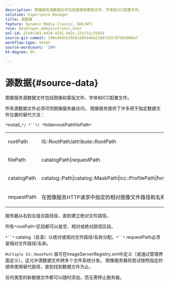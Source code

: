```yaml
---
description: 图像服务源数据文件包括图像和蒙版文件、字体和ICC配置文件。
solution: Experience Manager
title: 源数据
feature: Dynamic Media Classic，SDK/API
role: Developer,Administrator,User
exl-id: d7e9c101-8d34-4241-b03c-131f31c25933
source-git-commit: 206e4643e3926cb85b4be2189743578f88180be7
workflow-type: tm+mt
source-wordcount: '199'
ht-degree: 0%

---
```


# 源数据{#source-data}

图像服务源数据文件包括图像和蒙版文件、字体和ICC配置文件。

所有源数据文件必须可供图像服务器访问。 图像服务提供了许多用于指定数据文件位置的替代方法：

`*`install_`*/ *``*/ *`folderrootPathfilePath`*`

<table id="simpletable_26686444C7EF46D6BC4C0490C8010BF9"> 
 <tr class="strow"> 
  <td class="stentry"> <p><span class="codeph"> <span class="varname"> rootPath</span></span> </p></td> 
  <td class="stentry"> <p><span class="codeph"> IS::RootPath/attribute::RootPath</span> </p></td> 
 </tr> 
 <tr class="strow"> 
  <td class="stentry"> <p><span class="codeph"> <span class="varname"> filePath  </span></span> </p></td> 
  <td class="stentry"> <p><span class="codeph"> catalogPath|requestPath</span> </p></td> 
 </tr> 
 <tr class="strow"> 
  <td class="stentry"> <p><span class="codeph"> <span class="varname"> catalogPath</span></span> </p></td> 
  <td class="stentry"> <p><span class="codeph"> catalog::Path|catalog::MaskPath|icc::ProfilePath|font::FontPath|font::MetricsPath</span> </p></td> 
 </tr> 
 <tr class="strow"> 
  <td class="stentry"> <p><span class="codeph"> <span class="varname"> requestPath</span></span> </p></td> 
  <td class="stentry"> <p><span class="codeph"> 在图像服务HTTP请求中指定的相对图像文件路径和名称</span> </p></td> 
 </tr> 
</table>

服务器从右到左组合路径段，直到建立绝对文件路径。

所有`*`rootPath`*`区段都可以是空、相对或绝对路径区段。

`*``*` catalog（目录）以绝对或相对文件路径/名称分配。`*``*` requestPath必须是相对文件路径/名称。

`Multiple IS::RootPath` 值可在ImageServerRegistry.xml中定义（或通过管理界面定义）。这允许源数据文件跨多个文件系统分发。 图像服务器将尝试按照指定的顺序使用替代路径，直到找到数据文件为止。

任何类型的新数据文件都可以随时添加，而无需停止服务器。
